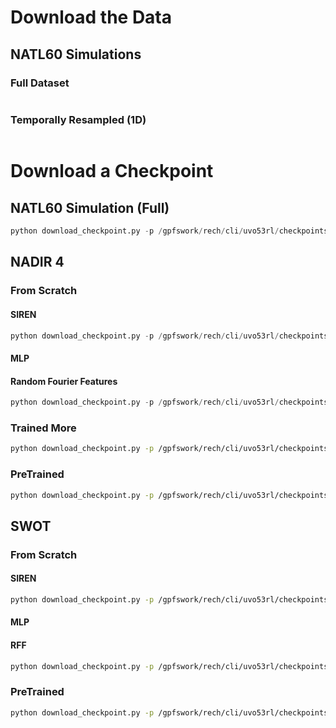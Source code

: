 
# Download the Data


## NATL60 Simulations

### Full Dataset

```bash

```


### Temporally Resampled (1D)

```bash

```

# Download a Checkpoint

## NATL60 Simulation (Full)

```python
python download_checkpoint.py -p /gpfswork/rech/cli/uvo53rl/checkpoints/nerfs/siren/natl60/full/ -r ige/jax4eo/r6y4hg38 -c ige/jax4eo/experiments-ckpts:v26
```


## NADIR 4


### From Scratch


#### SIREN

```python
python download_checkpoint.py -p /gpfswork/rech/cli/uvo53rl/checkpoints/nerfs/siren/nadir4/scratch -r ige/jax4eo/1nsi8rz7 -c ige/jax4eo/experiments-ckpts:v29
```

#### MLP


#### Random Fourier Features

```python
python download_checkpoint.py -p /gpfswork/rech/cli/uvo53rl/checkpoints/nerfs/ffn/nadir4/scratch -r ige/jax4eo/1agsp373 -c ige/jax4eo/experiments-ckpts:v41
```

### Trained More

```bash
python download_checkpoint.py -p /gpfswork/rech/cli/uvo53rl/checkpoints/nerfs/siren/nadir4/train_more -r ige/jax4eo/51roatuc -c ige/jax4eo/experiments-ckpts:v32
```

### PreTrained

```bash
python download_checkpoint.py -p /gpfswork/rech/cli/uvo53rl/checkpoints/nerfs/siren/nadir4/pretrained -r ige/jax4eo/4yhvingm -c ige/jax4eo/experiments-ckpts:v28
```


## SWOT



### From Scratch

#### SIREN

```bash
python download_checkpoint.py -p /gpfswork/rech/cli/uvo53rl/checkpoints/nerfs/siren/swot1nadir5/scratch -r ige/jax4eo/o93rers5 -c ige/jax4eo/experiments-ckpts:v44
```

#### MLP


#### RFF


```bash
python download_checkpoint.py -p /gpfswork/rech/cli/uvo53rl/checkpoints/nerfs/ffn/swot1nadir5/scratch -r ige/jax4eo/labo174g -c ige/jax4eo/experiments-ckpts:v45
```



### PreTrained


```bash
python download_checkpoint.py -p /gpfswork/rech/cli/uvo53rl/checkpoints/nerfs/siren/swot1nadir5/pretrained -r ige/jax4eo/qgqj6e7a -c ige/jax4eo/experiments-ckpts:v38
```